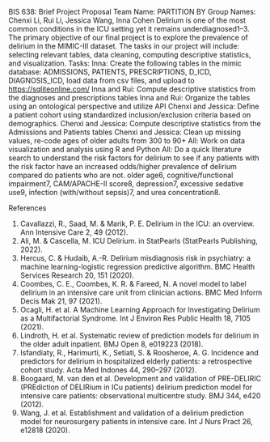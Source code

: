 BIS 638: Brief Project Proposal
Team Name: PARTITION BY
Group Names: Chenxi Li, Rui Li, Jessica Wang, Inna Cohen
Delirium is one of the most common conditions in the ICU setting yet it remains underdiagnosed1–3. The primary objective of our final project is to explore the prevalence of delirium in the MIMIC-III dataset. The tasks in our project will include: selecting relevant tables, data cleaning, computing descriptive statistics, and visualization.
Tasks:
Inna: Create the following tables in the mimic database: ADMISSIONS, PATIENTS, PRESCRIPTIONS, D_ICD, DIAGNOSIS_ICD, load data from csv files, and upload to https://sqliteonline.com/
Inna and Rui: Compute descriptive statistics from the diagnoses and prescriptions tables
Inna and Rui: Organize the tables using an ontological perspective and utilize API 
Chenxi and Jessica: Define a patient cohort using standardized inclusion/exclusion criteria based on demographics.
Chenxi and Jessica: Compute descriptive statistics from the Admissions and Patients tables
Chenxi and Jessica: Clean up missing values, re-code ages of older adults from 300 to 90+
All: Work on data visualization and analysis using R and Python
All: Do a quick literature search to understand the risk factors for delirium to see if any patients with the risk factor have an increased odds/higher prevalence of delirium compared do patients who are not.  older age6, cognitive/functional impairment7, CAM/APACHE-II score8, depression7, excessive sedative use9, infection (with/without sepsis)7, and urea concentration8.
 
 
References
1.	Cavallazzi, R., Saad, M. & Marik, P. E. Delirium in the ICU: an overview. Ann Intensive Care 2, 49 (2012).
2.	Ali, M. & Cascella, M. ICU Delirium. in StatPearls (StatPearls Publishing, 2022).
3.	Hercus, C. & Hudaib, A.-R. Delirium misdiagnosis risk in psychiatry: a machine learning-logistic regression predictive algorithm. BMC Health Services Research 20, 151 (2020).
4.	Coombes, C. E., Coombes, K. R. & Fareed, N. A novel model to label delirium in an intensive care unit from clinician actions. BMC Med Inform Decis Mak 21, 97 (2021).
5.	Ocagli, H. et al. A Machine Learning Approach for Investigating Delirium as a Multifactorial Syndrome. Int J Environ Res Public Health 18, 7105 (2021).
6.	Lindroth, H. et al. Systematic review of prediction models for delirium in the older adult inpatient. BMJ Open 8, e019223 (2018).
7.	Isfandiaty, R., Harimurti, K., Setiati, S. & Roosheroe, A. G. Incidence and predictors for delirium in hospitalized elderly patients: a retrospective cohort study. Acta Med Indones 44, 290–297 (2012).
8.	Boogaard, M. van den et al. Development and validation of PRE-DELIRIC (PREdiction of DELIRium in ICu patients) delirium prediction model for intensive care patients: observational multicentre study. BMJ 344, e420 (2012).
9.	Wang, J. et al. Establishment and validation of a delirium prediction model for neurosurgery patients in intensive care. Int J Nurs Pract 26, e12818 (2020).

